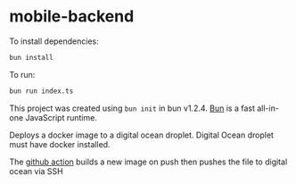 # mobile-backend

To install dependencies:

```bash
bun install
```

To run:

```bash
bun run index.ts
```

This project was created using `bun init` in bun v1.2.4. [Bun](https://bun.sh) is a fast all-in-one JavaScript runtime.

Deploys a docker image to a digital ocean droplet. Digital Ocean droplet must have docker installed.

The [github action](.github/workflows/deploy.yml) builds a new image on push then pushes the file to digital ocean via SSH

